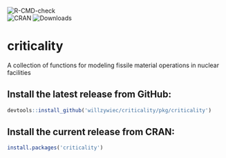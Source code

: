 ![R-CMD-check](https://github.com/willzywiec/criticality/workflows/R-CMD-check/badge.svg)  
![CRAN](https://www.r-pkg.org/badges/version/criticality)
![Downloads](https://cranlogs.r-pkg.org/badges/grand-total/criticality)

# criticality

A collection of functions for modeling fissile material operations in nuclear facilities  
  
## Install the latest release from GitHub:  
```r
devtools::install_github('willzywiec/criticality/pkg/criticality')
```

## Install the current release from CRAN:  
```r
install.packages('criticality')
